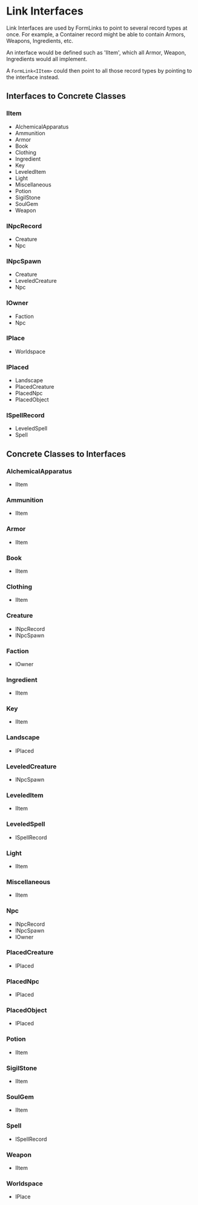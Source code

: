 # Link Interfaces
Link Interfaces are used by FormLinks to point to several record types at once.  For example, a Container record might be able to contain Armors, Weapons, Ingredients, etc.

An interface would be defined such as 'IItem', which all Armor, Weapon, Ingredients would all implement.

A `FormLink<IItem>` could then point to all those record types by pointing to the interface instead.
## Interfaces to Concrete Classes
### IItem
- AlchemicalApparatus
- Ammunition
- Armor
- Book
- Clothing
- Ingredient
- Key
- LeveledItem
- Light
- Miscellaneous
- Potion
- SigilStone
- SoulGem
- Weapon
### INpcRecord
- Creature
- Npc
### INpcSpawn
- Creature
- LeveledCreature
- Npc
### IOwner
- Faction
- Npc
### IPlace
- Worldspace
### IPlaced
- Landscape
- PlacedCreature
- PlacedNpc
- PlacedObject
### ISpellRecord
- LeveledSpell
- Spell
## Concrete Classes to Interfaces
### AlchemicalApparatus
- IItem
### Ammunition
- IItem
### Armor
- IItem
### Book
- IItem
### Clothing
- IItem
### Creature
- INpcRecord
- INpcSpawn
### Faction
- IOwner
### Ingredient
- IItem
### Key
- IItem
### Landscape
- IPlaced
### LeveledCreature
- INpcSpawn
### LeveledItem
- IItem
### LeveledSpell
- ISpellRecord
### Light
- IItem
### Miscellaneous
- IItem
### Npc
- INpcRecord
- INpcSpawn
- IOwner
### PlacedCreature
- IPlaced
### PlacedNpc
- IPlaced
### PlacedObject
- IPlaced
### Potion
- IItem
### SigilStone
- IItem
### SoulGem
- IItem
### Spell
- ISpellRecord
### Weapon
- IItem
### Worldspace
- IPlace
